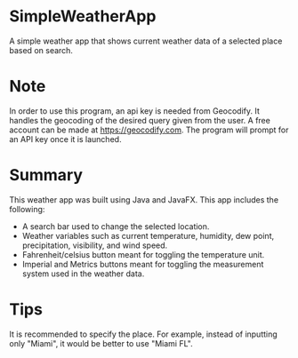 # SimpleWeatherApp
A simple weather app that shows current weather data of a selected place based on search.

# Note
In order to use this program, an api key is needed from Geocodify. It handles the geocoding of the desired query given from the user. A free account can be made at https://geocodify.com. The program will prompt for an API key once it is launched.

# Summary
This weather app was built using Java and JavaFX. 
This app includes the following:
* A search bar used to change the selected location. 
* Weather variables such as current temperature, humidity, dew point, precipitation, visibility, and wind speed. 
* Fahrenheit/celsius button meant for toggling the temperature unit. 
* Imperial and Metrics buttons meant for toggling the measurement system used in the weather data.

# Tips
It is recommended to specify the place. For example, instead of inputting only "Miami", it would be better to use "Miami FL".
